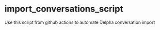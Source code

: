 # import_conversations_script
Use this script from github actions to automate Delpha conversation import
